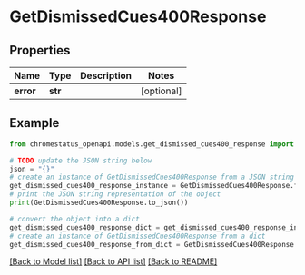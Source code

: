 # GetDismissedCues400Response


## Properties

Name | Type | Description | Notes
------------ | ------------- | ------------- | -------------
**error** | **str** |  | [optional] 

## Example

```python
from chromestatus_openapi.models.get_dismissed_cues400_response import GetDismissedCues400Response

# TODO update the JSON string below
json = "{}"
# create an instance of GetDismissedCues400Response from a JSON string
get_dismissed_cues400_response_instance = GetDismissedCues400Response.from_json(json)
# print the JSON string representation of the object
print(GetDismissedCues400Response.to_json())

# convert the object into a dict
get_dismissed_cues400_response_dict = get_dismissed_cues400_response_instance.to_dict()
# create an instance of GetDismissedCues400Response from a dict
get_dismissed_cues400_response_from_dict = GetDismissedCues400Response.from_dict(get_dismissed_cues400_response_dict)
```
[[Back to Model list]](../README.md#documentation-for-models) [[Back to API list]](../README.md#documentation-for-api-endpoints) [[Back to README]](../README.md)


